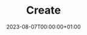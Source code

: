 ---
title: "Create"
date: 2023-08-07T00:00:00+01:00
weight: 20
description: >
  To be filled
resources:
---